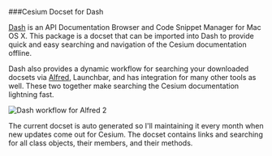 ###Cesium Docset for Dash

[Dash](http://kapeli.com/dash) is an API Documentation Browser and Code Snippet Manager for Mac OS X. This package is a docset that can be imported into Dash to provide quick and easy searching and navigation of the Cesium documentation offline.

Dash also provides a dynamic workflow for searching your downloaded docsets via [Alfred](http://alfredapp.com), Launchbar, and has integration for many other tools as well. These two together make searching the Cesium documentation lightning fast.

![Dash workflow for Alfred 2](http://dferg.us/media/AlfredCesium.png "Dash workflow for Alfred 2")

The current docset is auto generated so I'll maintaining it every month when new updates come out for Cesium. The docset contains links and searching for all class objects, their members, and their methods.
